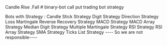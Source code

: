 Candle Rise .Fall # binary-bot
call put trading bot strategy

Bots with Strategy :
Candle Stick Strategy
Digit Strategy
Direction Strategy
Loss Martingale Reverse Recovery Strategy 
MACD Strategy
MACD Array Strategy
Median Digit Strategy
Multiple Martingale Strategy
RSI Strategy
RSI Array Strategy
SMA Strategy
Ticks List Strategy
---- So we are not responsible----
